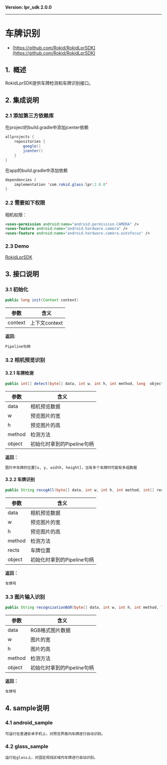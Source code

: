 **Version: lpr_sdk 2.0.0**

***

# 车牌识别
* [https://github.com/Rokid/RokidLprSDK](https://github.com/Rokid/RokidLprSDK)
## 1.  概述

RokidLprSDK提供车牌检测和车牌识别接口。

## 2. 集成说明

### 2.1 添加第三方依赖库
在project的build.gradle中添加jcenter依赖

```java
allprojects {
    repositories {
        google()
        jcenter()
    }
}
```

在app的build.gradle中添加依赖

```java
dependencies {
    implementation 'com.rokid.glass:lpr:2.0.0'
}
```

### 2.2 需要如下权限

相机权限：

```xml
<uses-permission android:name="android.permission.CAMERA" />
<uses-feature android:name="android.hardware.camera" />
<uses-feature android:name="android.hardware.camera.autofocus" />
```

### 2.3 Demo
[RokidLprSDK](https://github.com/Rokid/RokidLprSDK)

## 3. 接口说明

### 3.1 初始化

```java
public long init(Context context)
```

参数|含义
------|---------
context | 上下文context

**返回:**  

`Pipeline句柄`

### 3.2 相机预览识别

#### 3.2.1 车牌检测

```java
public int[] detect(byte[] data, int w, int h, int method, long  object)
```

参数|含义
------|---------
data | 相机预览数据
w | 预览图片的宽
h | 预览图片的高
method | 检测方法
object | 初始化时拿到的Pipeline句柄

**返回：**

`图片中车牌的位置[x, y, width, height]，当有多个车牌时可能有多组数据`

#### 3.2.2 车牌识别

```java
public String recogAll(byte[] data, int w, int h, int method, int[] rects, long  object)
```

参数|含义
------|---------
data | 相机预览数据
w | 预览图片的宽
h | 预览图片的高
method | 检测方法
rects | 车牌位置
object | 初始化时拿到的Pipeline句柄

**返回：**

`车牌号`

### 3.3 图片输入识别

```java
public String recognizationBGR(byte[] data, int w, int h, int method, long  object)
```

参数|含义
------|---------
data | RGB格式图片数据
w | 图片的宽
h | 图片的高
method | 检测方法
object | 初始化时拿到的Pipeline句柄

**返回：**

`车牌号`


## 4. sample说明

### 4.1 android_sample

	可运行在普通安卓手机上，对预览界面内车牌进行自动识别。

### 4.2 glass_sample

	运行在glass上，对固定视线区域内车牌进行自动识别。

	
